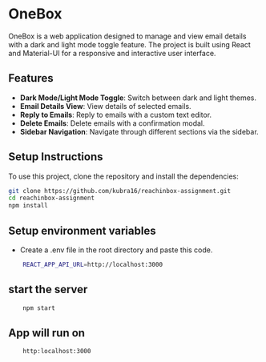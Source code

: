 # OneBox

OneBox is a web application designed to manage and view email details with a dark and light mode toggle feature. The project is built using React and Material-UI for a responsive and interactive user interface.

## Features

- **Dark Mode/Light Mode Toggle**: Switch between dark and light themes.
- **Email Details View**: View details of selected emails.
- **Reply to Emails**: Reply to emails with a custom text editor.
- **Delete Emails**: Delete emails with a confirmation modal.
- **Sidebar Navigation**: Navigate through different sections via the sidebar.

## Setup Instructions

To use this project, clone the repository and install the dependencies:

```bash
git clone https://github.com/kubra16/reachinbox-assignment.git
cd reachinbox-assignment
npm install
```

## Setup environment variables

- Create a .env file in the root directory and paste this code.

```bash
    REACT_APP_API_URL=http://localhost:3000
```

## start the server

```bash
    npm start
```

## App will run on

```bash
    http:localhost:3000
```
